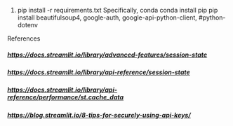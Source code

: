 1. pip install -r requirements.txt
Specifically, 
conda 
conda install pip 
pip install beautifulsoup4, google-auth, google-api-python-client, 
#python-dotenv


References
##### https://docs.streamlit.io/library/advanced-features/session-state
##### https://docs.streamlit.io/library/api-reference/session-state
##### https://docs.streamlit.io/library/api-reference/performance/st.cache_data
##### https://blog.streamlit.io/8-tips-for-securely-using-api-keys/